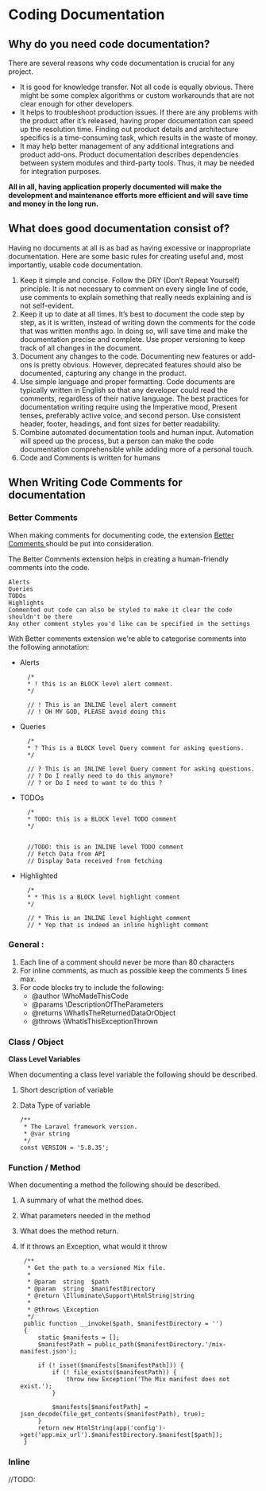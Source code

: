 # Coding Documentation

## Why do you need code documentation?

There are several reasons why code documentation is crucial for any project.

- It is good for knowledge transfer. Not all code is equally obvious. There might be some complex algorithms or custom workarounds that are not clear enough for other developers.
- It helps to troubleshoot production issues. If there are any problems with the product after it’s released, having proper documentation can speed up the resolution time. Finding out product details and architecture specifics is a time-consuming task, which results in the waste of money.
- It may help better management of any additional integrations and product add-ons. Product documentation describes dependencies between system modules and third-party tools. Thus, it may be needed for integration purposes.

**All in all, having application properly documented will make the development and maintenance efforts more efficient and will save time and money in the long run.**

## What does good documentation consist of?

Having no documents at all is as bad as having excessive or inappropriate documentation.
Here are some basic rules for creating useful and, most importantly, usable code documentation.

1. Keep it simple and concise. Follow the DRY (Don’t Repeat Yourself) principle. It is not necessary to comment on every single line of code, use comments to explain something that really needs explaining and is not self-evident.
2. Keep it up to date at all times. It’s best to document the code step by step, as it is written, instead of writing down the comments for the code that was written months ago. In doing so, will save time and make the documentation precise and complete. Use proper versioning to keep track of all changes in the document.
3. Document any changes to the code. Documenting new features or add-ons is pretty obvious. However, deprecated features should also be documented, capturing any change in the product.
4. Use simple language and proper formatting. Code documents are typically written in English so that any developer could read the comments, regardless of their native language. The best practices for documentation writing require using the Imperative mood, Present tenses, preferably active voice, and second person. Use consistent header, footer, headings, and font sizes for better readability.
5. Combine automated documentation tools and human input. Automation will speed up the process, but a person can make the code documentation comprehensible while adding more of a personal touch.
6. Code and Comments is written for humans

## When Writing Code Comments for documentation

### Better Comments

When making comments for documenting code, the extension
[ Better Comments ](https://marketplace.visualstudio.com/items?itemName=aaron-bond.better-comments) should be put into consideration.

The Better Comments extension helps in creating a human-friendly comments into the code.

    Alerts
    Queries
    TODOs
    Highlights
    Commented out code can also be styled to make it clear the code shouldn't be there
    Any other comment styles you'd like can be specified in the settings

With Better comments extension we're able to categorise comments into the following annotation:

- Alerts

        /*
        * ! this is an BLOCK level alert comment.
        */

        // ! This is an INLINE level alert comment
        // ! OH MY GOD, PLEASE avoid doing this

- Queries

        /*
        * ? This is a BLOCK level Query comment for asking questions.
        */

        // ? This is an INLINE level Query comment for asking questions.
        // ? Do I really need to do this anymore?
        // ? or Do I need to want to do this ?

- TODOs

        /*
        * TODO: this is a BLOCK level TODO comment
        */


        //TODO: this is an INLINE level TODO comment
        // Fetch Data from API
        // Display Data received from fetching

- Highlighted

        /*
        * * This is a BLOCK level highlight comment
        */

        // * This is an INLINE level highlight comment
        // * Yep that is indeed an inline highlight comment

### General :

1. Each line of a comment should never be more than 80 characters
2. For inline comments, as much as possible keep the comments 5 lines max.
3. For code blocks try to include the following:
   - @author \WhoMadeThisCode
   - @params \DescriptionOfTheParameters
   - @returns \WhatIsTheReturnedDataOrObject
   - @throws \WhatIsThisExceptionThrown

### Class / Object

**Class Level Variables**

When documenting a class level variable the following should be described.

1. Short description of variable
2. Data Type of variable


       /**
        * The Laravel framework version.
        * @var string
        */
       const VERSION = '5.8.35';

### Function / Method

When documenting a method the following should be described.

1.  A summary of what the method does.
2.  What parameters needed in the method
3.  What does the method return.
4.  If it throws an Exception, what would it throw


         /**
          * Get the path to a versioned Mix file.
          *
          * @param  string  $path
          * @param  string  $manifestDirectory
          * @return \Illuminate\Support\HtmlString|string
          *
          * @throws \Exception
          */
         public function __invoke($path, $manifestDirectory = '')
         {
             static $manifests = [];
             $manifestPath = public_path($manifestDirectory.'/mix-manifest.json');

             if (! isset($manifests[$manifestPath])) {
                 if (! file_exists($manifestPath)) {
                     throw new Exception('The Mix manifest does not exist.');
                 }

                 $manifests[$manifestPath] = json_decode(file_get_contents($manifestPath), true);
             }
             return new HtmlString(app('config')->get('app.mix_url').$manifestDirectory.$manifest[$path]);
         }

### Inline

//TODO:
